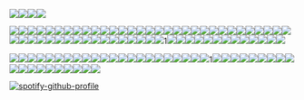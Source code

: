 ![](https://64.media.tumblr.com/5465facafedb0ce277bfb465590ae8e5/2b169c13e35acff4-72/s75x75_c1/77c05d781dce7c1e26d1c03a2bc28fe48725cad9.webp)![](https://64.media.tumblr.com/33278ce5c31499c5f34df91f61a63461/2b169c13e35acff4-ed/s75x75_c1/3d2d05293ca9f82bb34176da7bbf51f16c0aaf7d.webp)![](https://64.media.tumblr.com/22310d5c92b7e33f1167d830542a07d5/2b169c13e35acff4-d8/s75x75_c1/0427a3ee2141ce92de9b2367815a231f5c76cf96.webp)![](https://64.media.tumblr.com/34499cefa1913fcf05455b98d3610b79/2b169c13e35acff4-82/s75x75_c1/33a33810852775192d750971c02cf580fe4c9e12.webp)

![](https://64.media.tumblr.com/739124eafea193645cd85bc5b60d5a98/6eac0cbc1027da31-93/s100x200/14574d1019ca4428515a06056a00c5aa607abf47.pnj)![](https://64.media.tumblr.com/23e7d37b38234f55811b6ede1c4635af/6eac0cbc1027da31-78/s100x200/814ecb7e53b7f1a50df83266f154c21497ff0f59.pnj)![](https://64.media.tumblr.com/20def6f0395884190de77d128e4b51fe/6eac0cbc1027da31-82/s100x200/aa4775365f1a330c74dba7bef296ed0049545005.pnj)![](https://64.media.tumblr.com/cafacf56bdf8b4051f2d84d006ec871b/048517b550743f13-93/s100x200/9c4e3942c56d343b034b5f356506fc0ee926e5f5.gifv)![](https://64.media.tumblr.com/105bd1ea1f0e1a815a570d5419acf2bd/321aa268678c99b9-e6/s100x200/9da1d68dc67163e827818707acf244b75b2eb50c.gifv)![](https://64.media.tumblr.com/85e11c78dfa6f121dce4e597fe08e9bf/3347c16333dd2347-27/s100x200/c0cb46d7c29f76ceda20d7c94ead05665f7e3de9.gifv)![](https://64.media.tumblr.com/d9af0b74daf8fa8d90d42562cbdae75f/3347c16333dd2347-5a/s100x200/8fcb6bfced9a18c46f3c847ca82a685543f65126.jpg)![](https://64.media.tumblr.com/2dcb1380402da49ddbaa4292704555b9/a12f29e441283a05-b4/s100x200/b8bf6d9c942e3380281259391b2feaa1be46794d.gifv)![](https://64.media.tumblr.com/a0ed0beecc40c08a30e1eac41f416f81/6db96f7ecd419257-93/s100x200/26b7903ffd248f1aac03ba95f12220d5c27200aa.pnj)![](https://64.media.tumblr.com/d970cac53516f88e229c5a5aba5600ac/291b57fc1bf1e0d5-51/s100x200/2bce6be970f218783a46a64f00d1188857b3e848.pnj)![](https://64.media.tumblr.com/0d9967136fab69c81d2ccc22ef9a8867/291b57fc1bf1e0d5-56/s100x200/efbeca7fb4f4d374a6e5f8e72e4ab66ec6b37d6a.pnj)![](https://64.media.tumblr.com/89606bd4cb0db90ca4e22fb152fd8a29/3bf62ad8d20f8b2a-9c/s100x200/a35decc67430462dd97db68693a46ee59972bedd.gifv)![](https://64.media.tumblr.com/2bb49d4f0dd47abeda027015a28d5181/cf90d1c710160785-16/s100x200/2da03d748fa26dd9242168f610804fb0c8eb451a.gifv)![](https://64.media.tumblr.com/5d3e64a9d12863a74ed98faa03a8f941/712e794bff568974-74/s100x200/68b1e61589e92bbd0265f5086cbc000d32ad0b0c.jpg)![](https://64.media.tumblr.com/2f5a7d7c4a1df3f8ca3096ed1ad3f356/712e794bff568974-ec/s100x200/b7d02f842bc31434043ed7160f3f19a2ab4f2edb.jpg)![](https://64.media.tumblr.com/fb3131d81fd9c41547395c12e91c613e/e82a9758aa9a0ad9-7b/s100x200/4fa90cc09bf347dff94541872e629201719ef456.gifv)![](https://64.media.tumblr.com/e3185c3d4cf7eb24b48c38078817c57f/79db89ea4dd40b8f-d1/s100x200/4253ef33791040195781a7f748b4eb5ee87f39c1.pnj)![](https://64.media.tumblr.com/4cf042276799cf031e74550d3dd2f2da/c80e07d9272333a9-57/s100x200/76a5b5beba1029f691734f705c97f9c0940e7685.gifv)![](https://64.media.tumblr.com/5f0ac39bc76733a55e928bf0a4f9cfbb/64104f05e58e5ee5-80/s100x200/5549eea36a6b01d76b05c13a590829e2b96ce256.pnj)![](https://64.media.tumblr.com/246e39c2dfae1cb369873728bca0b77a/d3abe813af06eb03-f9/s100x200/6979253da882e8dd437009b1186700e3ec153fbc.gifv)![](https://64.media.tumblr.com/b9356b2cb54962b47093fc47853ef99f/32971ec037eaf543-37/s100x200/a6a3ab6b87ee5a2d91f99caff64062ab6570f242.pnj)![](https://64.media.tumblr.com/3edf675d0427b82a5eb40c0fba2b02a3/e33f34dc8b4bdcd4-21/s100x200/b4378e6607aa23f9d70da0869ea1f49e42553814.pnj)![](https://64.media.tumblr.com/c63e49fca2a4d0543cf24eb961a9e5dd/f6aa4a68b0575f05-d2/s100x200/a2cfd17051a2951700cd01ffd63c67ee3e052ff2.gifv)![](https://64.media.tumblr.com/69efe6070f4e1f5ac82aeb2e787e3f8a/f2cc2a65c0bafe8b-8b/s100x200/9b356ad70d99802bf6fb4387c8a8dcc9847311c0.pnj)![](https://64.media.tumblr.com/c36fb01a5ab40c37863e6eac191de25d/f2cc2a65c0bafe8b-29/s100x200/5ee7467ecaeadc7dbc0b6c0a5609c31b0c926ee3.pnj)![](https://64.media.tumblr.com/558ea269a5187eeb0e6f8d7a5d421d5d/f0d7eb6e599c679f-19/s100x200/0fbae3f672c95fb9202ede3e7f26ab36b72c1828.gifv)![](https://64.media.tumblr.com/dcc4d46fd004da48ef0a9764ecaab905/595bdd4897158cca-18/s100x200/66893e48bf2a82d9d7977121db577a97391cf48f.gifv)![](https://64.media.tumblr.com/26f9df00bf0ca6e2c195575d8863d65a/db10037502ed8937-6f/s100x200/b1661a6d4afa0ac31ba0acd2a3ef5d0aafa39bcf.gifv)![](https://64.media.tumblr.com/48c5c3ebe957fe42fc607e1e3b20d68f/01a63958a4deabe2-13/s100x200/e679acc35962241abf46fe90b15dce8e46eeacc4.gifv)![](https://64.media.tumblr.com/28a179a2771fc2c466c9ad97ee2d8024/81945e928d698f15-6a/s100x200/137d5b08af68cd12c734c13a6d5140e890782ea0.pnj)![](https://64.media.tumblr.com/8153cc5ea2b5419d0d675359b6449b52/b61b6041b59d6972-13/s100x200/14b7e4225069382a70cc052978e4081db41b9764.pnj)![](https://64.media.tumblr.com/5f4e8580d90952fe3556248c75ab4dc8/c70eceb85273bf61-ef/s100x200/9d3e25a0e342797a4f383928c6a9443fa4a21f81.jpg)![](https://64.media.tumblr.com/471a6e0dacc1e0167cb28d20d1e2612a/c70eceb85273bf61-9a/s100x200/a1497b5f3e342154db4ad5ad3f65b071ac1c1cb7.jpg)![](https://64.media.tumblr.com/e9991e459ad6f8e53ba52e57aafffb56/c70eceb85273bf61-54/s100x200/9af536a12bc8fa04a09a8b7af7a801ae03fbe5c0.pnj)![](https://64.media.tumblr.com/9083b47c3d4c1d56b058a0bdd766dc1b/c70eceb85273bf61-0d/s100x200/6284b4dc2a1ef4c2da4e98c44b6e6a836420c79b.pnj)![](https://64.media.tumblr.com/5f062131046d6aa6f0fcd7b96f94b98d/b6441bd5e940e34e-69/s100x200/d81f9d67c7c5fa0e496ec0545749a11a1731ce23.pnj)![](https://64.media.tumblr.com/446a1dd2f58e62ee5e9040eb0a83b171/b6441bd5e940e34e-cc/s250x400/451bb5b99142f43e0ee63baa54f40bfbf6b93492.gifv)![](https://64.media.tumblr.com/9a6d37c41b47926f3e70b2ef45f9f98b/2deadcbc02bd37de-54/s100x200/9b766b458b4f08c73cfc497129cf2e9f18ee618e.pnj)![](https://64.media.tumblr.com/e1890e46a3e14d8e16ec98f542009cd1/9e0bab1a60871658-27/s100x200/37c1e03ea61cd354a2cc68de427561789165924e.gifv)![](https://64.media.tumblr.com/7f34c15bf08c9dd6b879443bf9543b08/a2b9a9b92798b874-8c/s100x200/ca458d345e9433eca308984c636ad6e20e1da4c4.gifv)![](https://64.media.tumblr.com/651c1671d794983be625291a94b2f389/a12f29e441283a05-2a/s100x200/1896ede7cef921b294335c40e889e2d35e35f10d.gifv)![](https://64.media.tumblr.com/fb5b48283e78436738ecee2a034497f9/3347c16333dd2347-0d/s100x200/18ba3bc352da746876143acdd093034a72968ce5.gifv)![](https://64.media.tumblr.com/ad782e788e941ce340b16578402da73d/562bc653002dd72e-30/s250x400/e992a5713afb9562f973201ccc503ae4dfa944ef.gifv)![](https://64.media.tumblr.com/972bac8f51771fd7e37fa45137de2512/562bc653002dd72e-4e/s250x400/d6a0f3afb2cb700d2d7abef4e40740dbbc36b5b1.gifv)![](https://64.media.tumblr.com/a5913566988d6e35a22fa7a88f9f84de/562bc653002dd72e-00/s250x400/c192322b5eca4c555af8d8ca43e8ee450bd47354.gifv)![](https://64.media.tumblr.com/d4f949889426d3b9d58ad03cf811594b/562bc653002dd72e-8e/s250x400/ebd3085a77763065f5878c331b5627c1f6bdb187.gifv)![](https://64.media.tumblr.com/3ac7059424bb45be291ba2ca2c3408ea/562bc653002dd72e-c1/s250x400/08eaff8070f38a85c02f1eb689a795bfac249a8b.gifv)![](https://64.media.tumblr.com/c9b87094bf1ae26e55e152ee4885683b/562bc653002dd72e-1e/s250x400/f41a3f0de8f00700021675036ed64b917fc8164d.gifv)1[](https://64.media.tumblr.com/edd463c085410400c092a3ae560d51a9/562bc653002dd72e-40/s250x400/3e1943e39f1d3377ba268410be8007de4aebb4e6.gifv)![](https://64.media.tumblr.com/0ea5d52f269eb764e503f8c4b0ef94b4/562bc653002dd72e-62/s250x400/a3d56c10fbe7b2a223276fcedd0766882dc958b9.gifv)![](https://64.media.tumblr.com/a095ceef757767df186d16baa389c1dd/562bc653002dd72e-27/s250x400/cabdbeca2b0d960ecf51b7787cb0240f83ddd9d9.gifv)![](https://64.media.tumblr.com/3b96208a6dde8bfa398ce90d1f6f60c5/562bc653002dd72e-e9/s250x400/01921a2227ffe2d59f227efc55dea044c04c9e45.gifv)![](https://64.media.tumblr.com/e250419c3efbd88687b11bc4e1457b71/562bc653002dd72e-84/s250x400/eb4bf1580d5c029d91fdfcc381ef53bca7ee78b6.pnj)![](https://64.media.tumblr.com/08f7157b713c631e436f4a21b5c2b06e/562bc653002dd72e-90/s250x400/1a4c21beb42cae43c782170dafc017756fd91359.gifv)![](https://64.media.tumblr.com/abe001dfcec7855992c297ca0e9c62d8/562bc653002dd72e-bc/s250x400/0aa8393322f3a2b2a87e94348d05c2ab234c49b0.pnj)![](https://64.media.tumblr.com/c28511e9c6e103cf44b85b60e53e4a13/562bc653002dd72e-77/s250x400/149713c0b550a2bc66ec69108e5c924c85dcf685.gifv)![](https://64.media.tumblr.com/5c040ce15ebc2b890bab15b466825f2e/562bc653002dd72e-80/s250x400/48d13ae52e5b4fb5a2e819664e56461383ddbdf3.gifv)![](https://64.media.tumblr.com/82915336439e80fed30631bab3cf19d7/562bc653002dd72e-dd/s250x400/35d439a9a5dd9d30405565ea71f05cea991876f8.gifv)![](https://64.media.tumblr.com/ba3289d5f870a808167b937e730d58da/3c7512c789785a26-66/s100x200/e49009de9acb65c3509d7242bab9821d9af2a4f1.webp)![](https://64.media.tumblr.com/71a7f0892ee7909475f0dbf07c763eca/3c7512c789785a26-b5/s100x200/65213801e8db02cb60550045873fd625de189fec.gifv)![](https://64.media.tumblr.com/9928367a23cf5049f14c7a7a618e207c/3c7512c789785a26-a6/s100x200/7ec96f6e91dcc24921e73b44cefa34ab0c7c4e9b.pnj)![](https://64.media.tumblr.com/503e0fb57f774c1b686b094c3ca949df/3c7512c789785a26-9b/s100x200/b10bf94a54fdfc71445ed1ee7eb2563b26b6ef15.webp)

![](https://64.media.tumblr.com/378a14ef9fbc49b3c94f34c8a967d84c/36a7dfe1c1b675c7-36/s250x400/5671cdac0805dde3b09fa9d4b1d8270aab7a7ffc.webp)![](https://64.media.tumblr.com/3102ada59cf2cd307bbddc731b29bac8/36a7dfe1c1b675c7-17/s250x400/fcaa376803d199807d0e8827c370231971dff4d9.webp)![](https://64.media.tumblr.com/06206385d064570032b58b273f7371b8/36a7dfe1c1b675c7-f1/s250x400/46797f5ec85e7c8a609fece4fae648d1b22b32d2.webp)![](https://64.media.tumblr.com/6847cbe2599e49be69849874dc626f0c/36a7dfe1c1b675c7-3c/s250x400/cb64adc2ebb10936416bc9c1ce2e77269db6d9cf.webp)![](https://64.media.tumblr.com/7031a874d4a5a4fd4410f7d46e49f698/36a7dfe1c1b675c7-39/s250x400/bbe6e10c7d76ed8494b05174fc175322f00db2c8.webp)![](https://64.media.tumblr.com/7fafa10ea208567164c8a764d4203c94/36a7dfe1c1b675c7-70/s250x400/7ed392b3a137af0abc974212b8b1fa83e643194b.webp)![](https://i.imgur.com/aLg1REK.png)![](https://64.media.tumblr.com/3487ce10f32683c146108c52d1fee75c/a12f29e441283a05-be/s250x400/6c346eb5eca3b172ba29b28687d0425d73f5f5ea.gifv)![](https://64.media.tumblr.com/067e9e8537f9f037288435f9905a9c4d/a12f29e441283a05-9e/s250x400/e5c0bc545e949e49402f3e492f7c90675f02cdd8.gifv)![](https://64.media.tumblr.com/a38da403c040e24c3968a6b810507e11/a12f29e441283a05-6a/s250x400/e0c4b6f467e32ca6463fb5297f311e319025cab3.jpg)![](https://64.media.tumblr.com/7bf45f6dc6416102dfc82f45cbab1e05/6db96f7ecd419257-a6/s250x400/49152265f1bbbaca256ed1b9243dbf434c07d05d.gifv)![](https://64.media.tumblr.com/fd5b95e836240d3159a33d6219ef3480/e24aea302e062a10-7a/s250x400/0847a4730c61418901074b1852463ba14e2b6cad.webp)![](https://64.media.tumblr.com/a319330ee6ef52157603217602c5b09f/e69ada103ddfcdc2-a8/s250x400/11b2188bf958f392ad7fe03c1aa251fee9ac0913.gifv)![](https://64.media.tumblr.com/c8948ce07ef68601b53566e6efaba644/79a4970eff256aad-e3/s400x600/546b4ae146d0ee829f8a621a52e6406396d57c71.gifv)![](https://64.media.tumblr.com/78c9235309e6430fe62c21249d590299/f85aa4b8f0622a57-4d/s250x400/014cb330f00dcc240f60ad0d126f0cf6eb9a7efc.gifv)![](https://64.media.tumblr.com/97180ef550bcd4812564a2afacee4725/a5b6896041f0ab1d-1f/s250x400/c080fb6035afe9e612ea2eb3bddff8c772dc6fca.gifv)![](https://64.media.tumblr.com/7e865fba94b6eed131cfc92544553008/7bba08dae7e595f2-ae/s250x400/2e8d0af675dc00cf5018bb58a1b04ba04e570eb3.gifv)![](https://64.media.tumblr.com/244d34930e059a4274fe009d8120e12c/333c79aa6197ae16-fd/s250x400/3642d05b7d1bcb990dcd6ce274dcf8948e5206a7.gifv)![](https://64.media.tumblr.com/c5b29f56e258970ba6b3c12d52f58eef/e82a9758aa9a0ad9-07/s250x400/e4598df278d4746f51c8f250efc782169e20b6ce.pnj)![](https://64.media.tumblr.com/199707a60423c6fddcadbbdf17dbbf62/f38abdf7e85efd18-1d/s250x400/d1ddc4bbd15f1650416eec9e58cb50b381a0e0a9.gifv)![](https://64.media.tumblr.com/800ff722930fcaff6b1bf111b1ebf673/c8f655ebb19c33fd-76/s250x400/3dacf4d166ec022b042678ab7f3d9a38bb90c7ec.gifv)![](https://64.media.tumblr.com/2f418673e1cb1ac73eddd452c7a33370/64c98bc9dfd462bc-cb/s250x400/a9ae58ee44e246f951b5a70cc1f9b6ff7816b976.webp)1[](https://64.media.tumblr.com/a0deed3dd588bdc056d0d995bc465408/b035b516dc88dd13-5d/s250x400/c2966406ec849fe7f4d0de99e9a508fa6d34694c.gifv)![](https://64.media.tumblr.com/be9725eadff697ce400b9af5029b54d9/db6564cf1140779b-7d/s250x400/40dd5f8a4e6e086905958e811e8be35cb532ec63.gifv)![](https://64.media.tumblr.com/73f76ebb028dfd53e9e30ae87470cf34/72e2590fb9e2f26c-4c/s250x400/889622b7b71554e58367fc054a8ce29f51efe5ee.gifv)![](https://64.media.tumblr.com/550264c4b2beacc6a904c1cc030fe4e7/72e2590fb9e2f26c-c4/s250x400/2ac828faba698504e5e8d6345f8134d2c829180e.webp)![](https://64.media.tumblr.com/bca1711f43fdf2ecdd204af3411a29f0/72e2590fb9e2f26c-5f/s250x400/27305422d350a455c068c9f4d469d901fb1797c8.webp)![](https://64.media.tumblr.com/02ce704f44b9bc50440a5ea2f4028bd0/72e2590fb9e2f26c-76/s250x400/f4731f7e9c0fd25825012918accaa4526b6fa002.gifv)![](https://64.media.tumblr.com/02aafb8de5336865a1c6627c78eb3795/72e2590fb9e2f26c-37/s250x400/c49ae6229e7e68680543723f1b1fc1fca0e79ebc.gifv)![](https://64.media.tumblr.com/2eecb1dfab5265ff5e76dc579a7654d2/4fe0da3b16f5974d-f0/s250x400/f5a3d5a7a8609634246d1c62e41aa0a41ea3bf6c.gifv)![](https://64.media.tumblr.com/50e125e46f87c938c890600c0f5e212e/4fe0da3b16f5974d-31/s250x400/04b0384fa5890f5e48fe8f59e373e158d84cd821.webp)![](https://64.media.tumblr.com/4cbd592a65b858f4536bb3e0eaff681e/a12f29e441283a05-4c/s250x400/c069fa0e0f2e1a4d1a6ea87f0be8df44162ce84a.gifv)![](https://64.media.tumblr.com/3d51fc4e910229f5519bfa402333f7e4/f9a3fffead4ca012-8f/s250x400/3ecfdac778fec6eb7729d0b87c03dbee98dc3362.gifv)![](https://64.media.tumblr.com/76bf9ee355350e020571bdf1a8225974/f9a3fffead4ca012-de/s250x400/7e8680b6d5b786f2065736b7af21df778d4c5485.gifv)![](https://64.media.tumblr.com/a57a1c040a1d45988104230df155e16b/eb6d2fbad2ebeb1d-c1/s250x400/ae65b5c679781d962dff59b0f3ec87709fe235ec.gifv)![](https://64.media.tumblr.com/964aa7474dc0a9b898e6154fc2031860/eb6d2fbad2ebeb1d-2f/s250x400/23970e53923b51d90d33e5f7085372b93b34a3bb.gifv)![](https://64.media.tumblr.com/3ea8d229559d71ce7275dd981a1276a0/84d899395c540314-43/s250x400/126a35ae33f23ec7d9afb4cef1f77b3ae54a5aa1.gifv)![](https://64.media.tumblr.com/57324d44510ebcfc38ee214eb3a4934c/84d899395c540314-ae/s250x400/c1b5b5c708389ebcbd57d2bd9330a7ee7ae5bb7b.gifv)![](https://64.media.tumblr.com/98bdf48074147410c8aa446685fe6650/84d899395c540314-7b/s250x400/1632290c1db3b01a8a6d0b184e279009fc3fedec.gifv)![](https://64.media.tumblr.com/77dbcc6ee47c37f33b8d33757a06afe2/244fdab6b045e016-59/s250x400/192c2eef91e10336b9239eab29cdf053994b07dd.gifv)![](https://64.media.tumblr.com/e903f4a92a95acae10c7dc73d235e2ef/53b28a880a29cd42-e8/s250x400/fcaf94a99fb4ec621758a44d29c40bc7255efeb3.gifv)![](https://64.media.tumblr.com/f5eb77aee6b1463234648f28320251c8/53b28a880a29cd42-e9/s250x400/c81bcd68576bd4e4a1109cb26e601be520df58a5.gifv)


[![spotify-github-profile](https://spotify-github-profile.kittinanx.com/api/view?uid=31eritn2kzh5mkvk7mzvqsomgtze&cover_image=true&theme=novatorem&show_offline=false&background_color=121212&interchange=false&bar_color=53b14f&bar_color_cover=false)](https://github.com/kittinan/spotify-github-profile)


